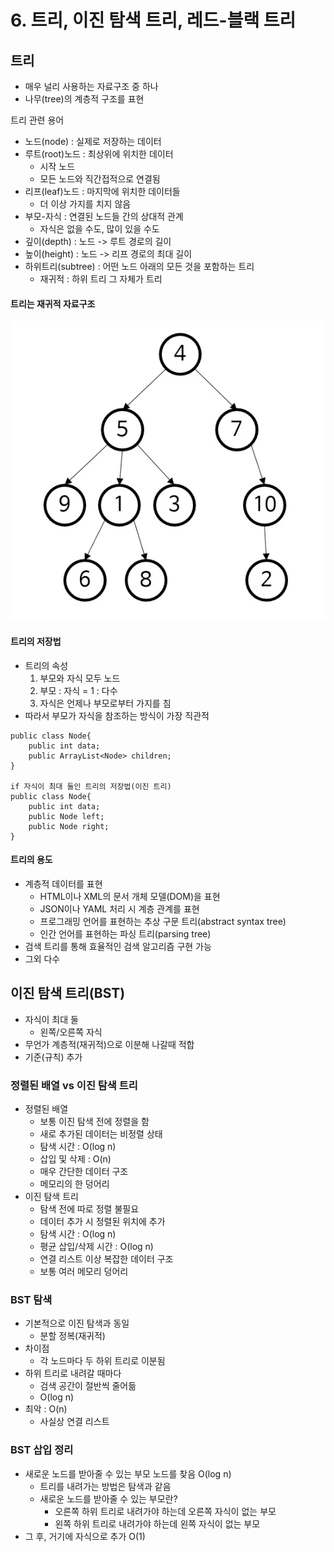 # 6. 트리, 이진 탐색 트리, 레드-블랙 트리

## 트리
- 매우 널리 사용하는 자료구조 중 하나
- 나무(tree)의 계층적 구조를 표현

트리 관련 용어
- 노드(node) : 실제로 저장하는 데이터
- 루트(root)노드 : 최상위에 위치한 데이터
    - 시작 노드
    - 모든 노드와 직간접적으로 연결됨
- 리프(leaf)노드 : 마지막에 위치한 데이터들
    - 더 이상 가지를 치지 않음
- 부모-자식 : 연결된 노드들 간의 상대적 관계
    - 자식은 없을 수도, 많이 있을 수도
- 깊이(depth) : 노드 -> 루트 경로의 길이
- 높이(height) : 노드 -> 리프 경로의 최대 길이
- 하위트리(subtree) : 어떤 노드 아래의 모든 것을 포함하는 트리
    - 재귀적 : 하위 트리 그 자체가 트리
    
#### 트리는 재귀적 자료구조
![img.png](./img/img.png)

#### 트리의 저장법
- 트리의 속성
    1. 부모와 자식 모두 노드
    2. 부모 : 자식 = 1 : 다수
    3. 자식은 언제나 부모로부터 가지를 침
- 따라서 부모가 자식을 참조하는 방식이 가장 직관적

```
public class Node{
    public int data;
    public ArrayList<Node> children;
}

if 자식이 최대 둘인 트리의 저장법(이진 트리)
public class Node{
    public int data;
    public Node left;
    public Node right;
}
```

#### 트리의 용도
- 계층적 데이터를 표현
    - HTML이나 XML의 문서 개체 모델(DOM)을 표현
    - JSON이나 YAML 처리 시 계층 관계를 표현
    - 프로그래밍 언어를 표현하는 추상 구문 트리(abstract syntax tree)
    - 인간 언어를 표현하는 파싱 트리(parsing tree)
- 검색 트리를 통해 효율적인 검색 알고리즘 구현 가능
- 그외 다수

## 이진 탐색 트리(BST)
- 자식이 최대 둘
    - 왼쪽/오른쪽 자식
- 무언가 계층적(재귀적)으로 이분해 나갈때 적합
- 기준(규칙) 추가

### 정렬된 배열 vs 이진 탐색 트리
- 정렬된 배열
    - 보통 이진 탐색 전에 정렬을 함
    - 새로 추가된 데이터는 비정렬 상태
    - 탐색 시간 : O(log n)
    - 삽입 및 삭제 : O(n)
    - 매우 간단한 데이터 구조
    - 메모리의 한 덩어리
- 이진 탐색 트리
    - 탐색 전에 따로 정렬 불필요
    - 데이터 추가 시 정렬된 위치에 추가
    - 탐색 시간 : O(log n)
    - 평균 삽입/삭제 시간 : O(log n)
    - 연결 리스트 이상 복잡한 데이터 구조
    - 보통 여러 메모리 덩어리
    
### BST 탐색
- 기본적으로 이진 탐색과 동일
    - 분할 정복(재귀적)
- 차이점
    - 각 노드마다 두 하위 트리로 이분됨
- 하위 트리로 내려갈 때마다
    - 검색 공간이 절반씩 줄어듦
    - O(log n)
- 최악 : O(n)
    - 사실상 연결 리스트
    
### BST 삽입 정리
- 새로운 노드를 받아줄 수 있는 부모 노드를 찾음 O(log n)
  - 트리를 내려가는 방법은 탐색과 같음
  - 새로운 노드를 받아줄 수 있는 부모란?
    - 오른쪽 하위 트리로 내려가야 하는데 오른쪽 자식이 없는 부모
    - 왼쪽 하위 트리로 내려가야 하는데 왼쪽 자식이 없는 부모
- 그 후, 거기에 자식으로 추가 O(1)


